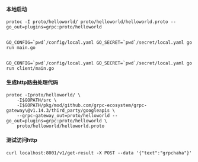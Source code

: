 
#### 本地启动

```shell
protoc -I proto/helloworld/ proto/helloworld/helloworld.proto --go_out=plugins=grpc:proto/helloworld


GO_CONFIG=`pwd`/config/local.yaml GO_SECRET=`pwd`/secret/local.yaml go run main.go
```


```shell

GO_CONFIG=`pwd`/config/local.yaml GO_SECRET=`pwd`/secret/local.yaml go run client/main.go
```

#### 生成http路由处理代码
```shell script
protoc -Iproto/helloworld/ \
    -I$GOPATH/src \
    -I$GOPATH/pkg/mod/github.com/grpc-ecosystem/grpc-gateway\@v1.14.3/third_party/googleapis \
    --grpc-gateway_out=proto/helloworld --go_out=plugins=grpc:proto/helloworld \
    proto/helloworld/helloworld.proto
```

#### 测试访问http
```shell script
curl localhost:8001/v1/get-result -X POST --data '{"text":"grpchaha"}'
```
